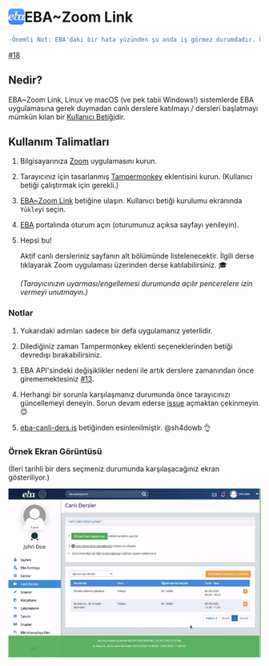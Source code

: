 # <img src="assets/logo256.png" width="32" height="32" align="left"/> EBA~Zoom Link

```diff
-Önemli Not: EBA'daki bir hata yüzünden şu anda iş görmez durumdadır. Üstünde çalışılıyor.
```
[#18](https://github.com/caglarturali/eba_zoom_link/issues/18)

## Nedir?

EBA~Zoom Link, Linux ve macOS (ve pek tabii Windows!) sistemlerde EBA uygulamasına gerek duymadan canlı derslere katılmayı / dersleri başlatmayı mümkün kılan bir [Kullanıcı Betiği](http://www.operaturkiye.net/kullanici-java-betigi-userjs-nedir/index.html)dir.

## Kullanım Talimatları

1. Bilgisayarınıza [Zoom](https://zoom.us/download) uygulamasını kurun.

2. Tarayıcınız için tasarlanmış [Tampermonkey](https://www.tampermonkey.net/) eklentisini kurun. (Kullanıcı betiği çalıştırmak için gerekli.)

3. [EBA~Zoom Link](EBA_Zoom_Link.user.js?raw=true) betiğine ulaşın. Kullanıcı betiği kurulumu ekranında `Yükle`yi seçin.

4. [EBA](https://ders.eba.gov.tr/) portalında oturum açın (oturumunuz açıksa sayfayı yenileyin).

5. Hepsi bu!

   Aktif canlı dersleriniz sayfanın alt bölümünde listelenecektir. İlgili derse tıklayarak Zoom uygulaması üzerinden derse katılabilirsiniz. 🎓

   _(Tarayıcınızın uyarması/engellemesi durumunda açılır pencerelere izin vermeyi unutmayın.)_

### Notlar

1. Yukarıdaki adımları sadece bir defa uygulamanız yeterlidir.

2. Dilediğiniz zaman Tampermonkey eklenti seçeneklerinden betiği devredışı bırakabilirsiniz.

3. EBA API'sindeki değişiklikler nedeni ile artık derslere zamanından önce girememektesiniz [#13](../../issues/13).

4. Herhangi bir sorunla karşılaşmanız durumunda önce tarayıcınızı güncellemeyi deneyin. Sorun devam ederse [issue](/../../issues) açmaktan çekinmeyin. 😊

5. [eba-canli-ders.js](https://gist.github.com/sh4dowb/9ecdc521c7323411f3294d5126a2bfde) betiğinden esinlenilmiştir. @sh4dowb 👌

### Örnek Ekran Görüntüsü

(İleri tarihli bir ders seçmeniz durumunda karşılaşacağınız ekran gösteriliyor.)

![](assets/screenshot.gif)
